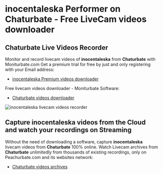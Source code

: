 # inocentaleska Performer on Chaturbate - Free LiveCam videos downloader

## Chaturbate Live Videos Recorder

Monitor and record livecam videos of **inocentaleska** from **Chaturbate** with Moniturbate.com
Get a premium trial for free by just and only registering with your Email address:
* [inocentaleska Premium videos downloader](https://moniturbate.com/request-demo-licence-key.html)

Free livecam videos downloader - Moniturbate Software:
* [Chaturbate videos downloader](https://moniturbate.com/moniturbate-download-software.html)

![inocentaleska livecam videos recorder](https://peachurnet.com/templates/moniturbate-software.png)


## Capture inocentaleska videos from the Cloud and watch your recordings on Streaming

Without the need of downloading a software, capture **inocentaleska** livecam videos from **Chaturbate** 100% online.
Watch Livecam archives from **Chaturbate** unlimitedly from thousands of existing recordings, only on Peachurbate.com and its websites network:
* [Chaturbate videos archives](https://peachurnet.com/)